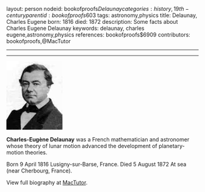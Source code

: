 layout: person
nodeid: bookofproofs$Delaunay
categories: history,19th-century
parentid: bookofproofs$603
tags: astronomy,physics
title: Delaunay, Charles Eugene
born: 1816
died: 1872
description: Some facts about Charles Eugene Delaunay
keywords: delaunay, charles eugene,astronomy,physics
references: bookofproofs$6909
contributors: bookofproofs,@MacTutor

---


---

![Delaunay.jpg](https://github.com/bookofproofs/bookofproofs.github.io/blob/main/_sources/_assets/images/portraits/Delaunay.jpg?raw=true)

**Charles-Eugène Delaunay** was a French mathematician and astronomer whose theory of lunar motion advanced the development of planetary-motion theories.

Born 9 April 1816 Lusigny-sur-Barse, France. Died 5 August 1872 At sea (near Cherbourg, France).


View full biography at [MacTutor](https://mathshistory.st-andrews.ac.uk/Biographies/Delaunay/).